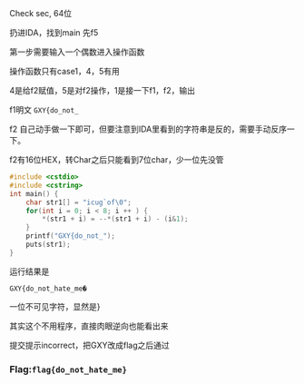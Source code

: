 <!--more-->

Check sec, 64位

扔进IDA，找到main 先f5

第一步需要输入一个偶数进入操作函数

操作函数只有case1，4，5有用

4是给f2赋值，5是对f2操作，1是接一下f1，f2，输出

f1明文 `GXY{do_not_`

f2 自己动手做一下即可，但要注意到IDA里看到的字符串是反的，需要手动反序一下。

f2有16位HEX，转Char之后只能看到7位char，少一位先没管

```cpp
#include <cstdio>
#include <cstring>
int main() {
    char str1[] = "icug`of\0";
    for(int i = 0; i < 8; i ++ ) {
        *(str1 + i) = --*(str1 + i) - (i&1);
    }
    printf("GXY{do_not_");
    puts(str1);
}
```

 运行结果是 

`GXY{do_not_hate_me�`

一位不可见字符，显然是}

其实这个不用程序，直接肉眼逆向也能看出来

提交提示incorrect，把GXY改成flag之后通过

### Flag:`flag{do_not_hate_me}`